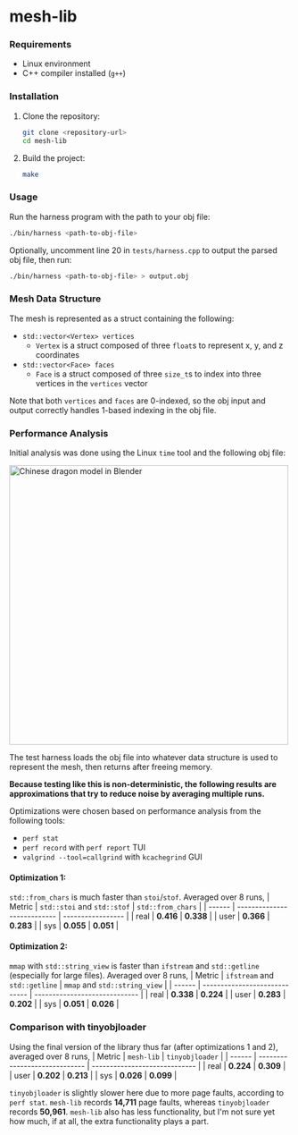 # mesh-lib

### Requirements
- Linux environment
- C++ compiler installed (`g++`)

### Installation
1. Clone the repository:
    ```bash
    git clone <repository-url>
    cd mesh-lib
    ```

2. Build the project:
    ```bash
    make
    ```

### Usage
Run the harness program with the path to your obj file:
```bash
./bin/harness <path-to-obj-file>
```

Optionally, uncomment line 20 in `tests/harness.cpp` to output the parsed obj file, then run:
```bash
./bin/harness <path-to-obj-file> > output.obj
```

### Mesh Data Structure
The mesh is represented as a struct containing the following:
- `std::vector<Vertex> vertices`
    - `Vertex` is a struct composed of three `float`s to represent x, y, and z coordinates
- `std::vector<Face> faces`
    - `Face` is a struct composed of three `size_t`s to index into three vertices in the `vertices` vector

Note that both `vertices` and `faces` are 0-indexed, so the obj input and output correctly handles 1-based indexing in the obj file.

### Performance Analysis
Initial analysis was done using the Linux `time` tool and the following obj file:

<img src="https://github.com/user-attachments/assets/ef1643e0-1289-443e-a059-c70b4c84c5a8" alt="Chinese dragon model in Blender" width="500px" />

The test harness loads the obj file into whatever data structure is used to represent the mesh, then returns after freeing memory.

**Because testing like this is non-deterministic, the following results are approximations that try to reduce noise by averaging multiple runs.**

Optimizations were chosen based on performance analysis from the following tools:
- `perf stat`
- `perf record` with `perf report` TUI
- `valgrind --tool=callgrind` with `kcachegrind` GUI

#### Optimization 1:
`std::from_chars` is much faster than `stoi`/`stof`. Averaged over 8 runs,
| Metric | `std::stoi` and `std::stof` | `std::from_chars` |
| ------ | --------------------------- | ----------------- |
| real   | **0.416**                   | **0.338**         |
| user   | **0.366**                   | **0.283**         |
| sys    | **0.055**                   | **0.051**         |

#### Optimization 2:
`mmap` with `std::string_view` is faster than `ifstream` and `std::getline` (especially for large files). Averaged over 8 runs,
| Metric | `ifstream` and `std::getline` | `mmap` and `std::string_view` |
| ------ | ----------------------------- | ----------------------------- |
| real   | **0.338**                     | **0.224**                     |
| user   | **0.283**                     | **0.202**                     |
| sys    | **0.051**                     | **0.026**                     |

### Comparison with tinyobjloader
Using the final version of the library thus far (after optimizations 1 and 2), averaged over 8 runs,
| Metric | `mesh-lib`                    | `tinyobjloader`               |
| ------ | ----------------------------- | ----------------------------- |
| real   | **0.224**                     | **0.309**                     |
| user   | **0.202**                     | **0.213**                     |
| sys    | **0.026**                     | **0.099**                     |

`tinyobjloader` is slightly slower here due to more page faults, according to `perf stat`. `mesh-lib` records **14,711** page faults, whereas `tinyobjloader` records **50,961**. `mesh-lib` also has less functionality, but I'm not sure yet how much, if at all, the extra functionality plays a part.
